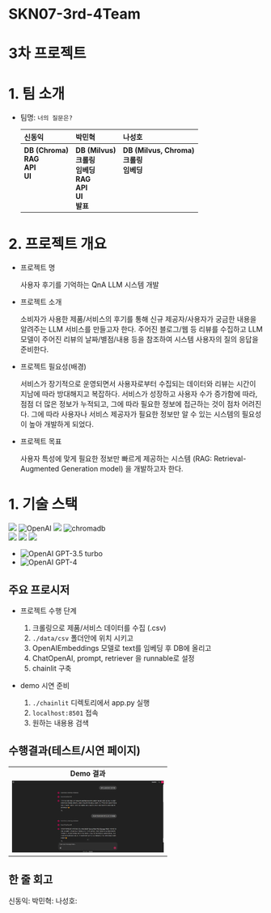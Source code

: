 # SKN07-3rd-4Team

# 3차 프로젝트
 
# 1. 팀 소개
- 팀명: `너의 질문은?`
    <table>
    <tr>
        <th>신동익</th>
        <th>박민혁</th>
        <th>나성호</th>
        <!-- <th>송문택</th> -->
    </tr>
    <tr>
        <th style="vertical-align: top;">DB (Chroma) <br> RAG <br> API <br> UI</th>
        <th style="vertical-align: top;">DB (Milvus)<br>크롤링<br> 임베딩 <br> RAG <br> API <br> UI <br> 발표</th>
        <th style="vertical-align: top;">DB (Milvus, Chroma) <br>크롤링<br> 임베딩</th>
        <!-- <th>role 4.</th> -->
    </tr>
    </table>
 
# 2. 프로젝트 개요
- 프로젝트 명
    
    사용자 후기를 기억하는 QnA LLM 시스템 개발

- 프로젝트 소개

    소비자가 사용한 제품/서비스의 후기를 통해 신규 제공자/사용자가 궁금한 내용을 알려주는 LLM 서비스를 만들고자 한다. 주어진 블로그/웹 등 리뷰를 수집하고 LLM 모델이 주어진 리뷰의 날짜/별점/내용 등을 참조하여 시스템 사용자의 질의 응답을 준비한다.

- 프로젝트 필요성(배경)

    서비스가 장기적으로 운영되면서 사용자로부터 수집되는 데이터와 리뷰는 시간이 지남에 따라 방대해지고 복잡하다. 서비스가 성장하고 사용자 수가 증가함에 따라, 점점 더 많은 정보가 누적되고, 그에 따라 필요한 정보에 접근하는 것이 점차 어려진다. 그에 따라 사용자나 서비스 제공자가 필요한 정보만 알 수 있는 시스템의 필요성이 높아 개발하게 되었다.


- 프로젝트 목표

    사용자 특성에 맞게 필요한 정보만 빠르게 제공하는 시스템 (RAG: Retrieval-Augmented Generation model) 을 개발하고자 한다.
 
# 1. 기술 스택
<div>
<img src="https://img.shields.io/badge/python-3670A0?style=for-the-badge&logo=python&logoColor=ffdd54">
<img src="https://a11ybadges.com/badge?logo=openai" alt="OpenAI" width="163" height="28"/>
<img src="https://img.shields.io/badge/langchain-F7DF1E?style=for-the-badge&logo=langchain&logoColor=black"> <img src="https://github.com/pladata-encore/SKN07-3rd-2Team/blob/main/image/chromadb.jpg" alt="chromadb" width="90" height="40">
<div>
</div>
<img src="https://img.shields.io/badge/github-%23121011.svg?style=for-the-badge&logo=github&logoColor=white">
<img src="https://img.shields.io/badge/Visual%20Studio%20Code-0078d7.svg?style=for-the-badge&logo=visual-studio-code&logoColor=white">
<img src="https://img.shields.io/badge/jupyter-%23FA0F00.svg?style=for-the-badge&logo=jupyter&logoColor=white">
</div>

 - ![OpenAI GPT-3.5 turbo](https://img.shields.io/badge/OpenAI-GPT--3.5--turbo-blueviolet?logo=openai&logoColor=white)
 - ![OpenAI GPT-4](https://img.shields.io/badge/OpenAI-GPT--4-blueviolet?logo=openai&logoColor=white)

## 주요 프로시저

- 프로젝트 수행 단계
    1. 크롤링으로 제품/서비스 데이터를 수집 (.csv)
    2. `./data/csv` 폴더안에 위치 시키고
    3. OpenAIEmbeddings 모델로 text를 임베딩 후 DB에 올리고
    4. ChatOpenAI, prompt, retriever 을 runnable로 설정
    5. chainlit 구축

- demo 시연 준비
    1. `./chainlit` 디렉토리에서 app.py 실행
    2. `localhost:8501` 접속
    3. 원하는 내용용 검색

## 수행결과(테스트/시연 페이지)

<table> 
  <tr><td align="center"><b>Demo 결과</b></td> </tr> <tr> <td> <img src='./assets/demo.png' alt="Chainlit Demo Example" width="300"> </td> </tr> 
</table>
 
## 한 줄 회고
신동익:
박민혁:
나성호: